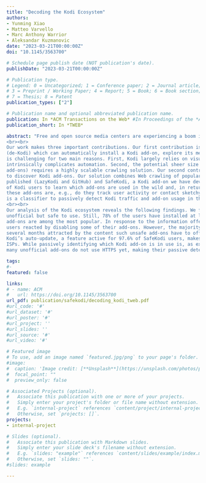 ```yaml
---
title: "Decoding the Kodi Ecosystem"
authors:
- Yunming Xiao
- Matteo Varvello
- Marc Anthony Warrior
- Aleksandar Kuzmanovic
date: "2023-03-21T00:00:00Z"
doi: "10.1145/3563700"

# Schedule page publish date (NOT publication's date).
publishDate: "2023-03-21T00:00:00Z"

# Publication type.
# Legend: 0 = Uncategorized; 1 = Conference paper; 2 = Journal article;
# 3 = Preprint / Working Paper; 4 = Report; 5 = Book; 6 = Book section;
# 7 = Thesis; 8 = Patent
publication_types: ["2"]

# Publication name and optional abbreviated publication name.
publication: In *ACM Transactions on the Web* #In Proceedings of the *ACM on Measurement and Analysis of Computing Systems* 
publication_short: In *TWEB*

abstract: "Free and open source media centers are experiencing a boom in popularity for the convenience they offer users seeking to remotely consume digital content. Kodi is today’s most popular home media center, with millions of users worldwide. Kodi’s popularity derives from its ability to centralize the sheer amount of media content available on the Web, both free and copyrighted. Researchers have been hinting at potential security concerns around Kodi, due to add-ons injecting unwanted content as well as user settings linked with security holes. Motivated by these observations, this paper conducts the first comprehensive analysis of the Kodi ecosystem: 15,000 Kodi users from 104 countries, 11,000 unique add-ons, and data collected over 9 months.
<br><br>
Our work makes three important contributions. Our first contribution is that we build “crawling” software
(de-Kodi) which can automatically install a Kodi add-on, explore its menu, and locate (video) content. This
is challenging for two main reasons. First, Kodi largely relies on visual information and user input which
intrinsically complicates automation. Second, the potential sheer size of this ecosystem (i.e., number of available
add-ons) requires a highly scalable crawling solution. Our second contribution is that we develop a solution
to discover Kodi add-ons. Our solution combines Web crawling of popular websites where Kodi add-ons are
published (LazyKodi and GitHub) and SafeKodi, a Kodi add-on we have developed which leverages the help
of Kodi users to learn which add-ons are used in the wild and, in return, offers information about how safe
these add-ons are, e.g., do they track user activity or contact sketchy URLs/IP addresses. Our third contribution
is a classifier to passively detect Kodi traffic and add-on usage in the wild.
<br><br>
Our analysis of the Kodi ecosystem reveals the following findings. We find that most installed add-ons are
unofficial but safe to use. Still, 78% of the users have installed at least one unsafe add-on, and even worse, such
add-ons are among the most popular. In response to the information offered by SafeKodi, one-third of the
users reacted by disabling some of their add-ons. However, the majority of users ignored our warnings during
several months attracted by the content such unsafe add-ons have to offer. Last but not least, we show that
Kodi’s auto-update, a feature active for 97.6% of SafeKodi users, makes Kodi users easily identifiable by their
ISPs. While passively identifying which Kodi add-on is in use is, as expected, much harder, we also find that
many unofficial add-ons do not use HTTPS yet, making their passive detection straightforward."

tags:
#- 
featured: false

links:
# - name: ACM
#   url: https://doi.org/10.1145/3563700
url_pdf: publication/safekodi/decoding_kodi_tweb.pdf
#url_code: '#'
#url_dataset: '#'
#url_poster: '#'
#url_project: ''
#url_slides: ''
#url_source: '#'
#url_video: '#'

# Featured image
# To use, add an image named `featured.jpg/png` to your page's folder. 
#image:
#  caption: 'Image credit: [**Unsplash**](https://unsplash.com/photos/pLCdAaMFLTE)'
#  focal_point: ""
#  preview_only: false

# Associated Projects (optional).
#   Associate this publication with one or more of your projects.
#   Simply enter your project's folder or file name without extension.
#   E.g. `internal-project` references `content/project/internal-project/index.md`.
#   Otherwise, set `projects: []`.
projects:
- internal-project

# Slides (optional).
#   Associate this publication with Markdown slides.
#   Simply enter your slide deck's filename without extension.
#   E.g. `slides: "example"` references `content/slides/example/index.md`.
#   Otherwise, set `slides: ""`.
#slides: example

---
```

